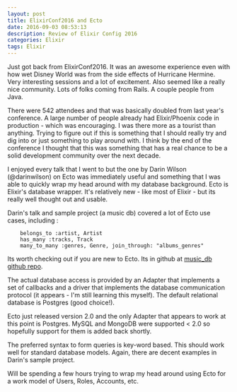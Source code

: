 ```yaml
---
layout: post
title: ElixirConf2016 and Ecto
date: 2016-09-03 08:53:13
description: Review of Elixir Config 2016
categories: Elixir
tags: Elixir
---
```


Just got back from ElixirConf2016. It was an awesome experience even with how wet
Disney World was from the side effects of Hurricane Hermine. Very interesting
sessions and a lot of excitement. Also seemed like a really nice community.
Lots of folks coming from Rails. A couple people from Java.

There were 542 attendees and that was basically doubled from last year's
conference. A large number of people already had Elixir/Phoenix code in
production - which was encouraging. I was there more as a tourist than
anything. Trying to figure out if this is something that I should really
try and dig into or just something to play around with. I think by the
end of the conference I thought that this was something that has a real
chance to be a solid development community over the next decade.

I enjoyed every talk that I went to but the one by Darin Wilson (@darinwilson)
on Ecto was immediately useful and something that I was able to quickly
wrap my head around with my database background. Ecto is Elixir's database
wrapper. It's relatively new - like most of Elixir - but its really
well thought out and usable.

Darin's talk and sample project (a music db) covered a lot of Ecto use cases,
including :

```
    belongs_to :artist, Artist
    has_many :tracks, Track
    many_to_many :genres, Genre, join_through: "albums_genres"
```

Its worth checking out if you are new to Ecto. Its in github at [music_db github repo](https://github.com/darinwilson/music_db).

The actual database access is provided by an Adapter that implements
a set of callbacks and a driver that implements the database communication
protocol (it appears - I'm still learning this myself). The default relational
database is Postgres (good choice!).

Ecto just released version 2.0 and the only Adapter that appears to work at
this point is Postgres. MySQL and MongoDB were supported < 2.0 so hopefully
support for them is added back shortly.

The preferred syntax to form queries is key-word based. This should work well
for standard database models. Again, there are decent examples in Darin's sample
project.

Will be spending a few hours trying to wrap my head around using Ecto for a work
model of Users, Roles, Accounts, etc.
